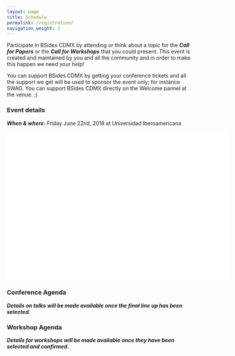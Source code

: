 ```yaml
---
layout: page
title: Schedule
permalink: /registration/
navigation_weight: 2
---
```


Participate in BSides CDMX by attending or think about a topic for the ***Call for Papers*** or the ***Call for Workshops*** that you could present. This event is created and maintained by you and all the community and in order to make this happen we need your help!

You can support BSides CDMX by getting your conference tickets and all the support we get will be used to sponsor the event only; for instance SWAG. You can support BSides CDMX directly on the Welcome pannel at the venue. ;) 

### Event details
***When & where:*** Friday June 22nd, 2018 at Universidad Iberoamericana

<div id="map" style="width:600px;height:400px;background:white"></div>
<script>
	function initMap() {
		var location = {lat: 19.370367, lng: -99.263951};
		var map = new google.maps.Map(document.getElementById('map'), {
			zoom: 15,
			center: location
		});
		var marker = new google.maps.Marker({
			position: location,
			map: map
		});
	}
</script>
<script async defer
	src="https://maps.googleapis.com/maps/api/js?key=AIzaSyCTNdMtg7T1tzmGaphNDlMD6SsDFPcOqEs&callback=initMap">
</script>

### Conference Agenda
***Details on talks will be made available once the final line up has been selected.***

### Workshop Agenda
***Details for workshops will be made available once they have been selected and confirmed.***
